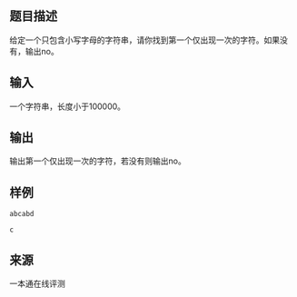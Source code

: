 ## 题目描述

给定一个只包含小写字母的字符串，请你找到第一个仅出现一次的字符。如果没有，输出no。

## 输入

一个字符串，长度小于100000。

## 输出

输出第一个仅出现一次的字符，若没有则输出no。

## 样例

```input1
abcabd
```

```output1
c
```


 ## 来源

 一本通在线评测 
